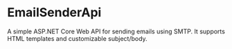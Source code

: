 # EmailSenderApi
A simple ASP.NET Core Web API for sending emails using SMTP. It supports HTML templates and customizable subject/body.
